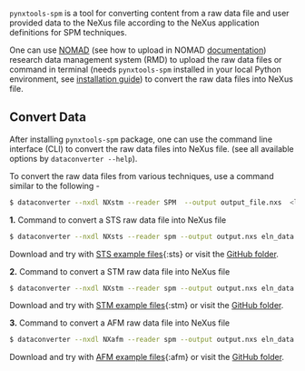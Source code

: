 `pynxtools-spm` is a tool for converting content from a raw data file and user provided data to the NeXus file according to the NeXus application definitions for SPM techniques.

One can use [NOMAD](https://nomad-lab.eu/) (see how to upload in NOMAD [documentation](../tutorials/reader-use-in-nomad.md)) research data management system (RMD) to upload the raw data files or command in terminal (needs `pynxtools-spm` installed in your local Python environment, see [installation guide](../tutorials/installation.md)) to convert the raw data files into NeXus file.

## __Convert Data__
After installing `pynxtools-spm` package, one can use the command line interface (CLI) to convert the raw data files into NeXus file. (see all available options by `dataconverter --help`).

To convert the raw data files from various techniques, use a command similar to the following -

```bash
$ dataconverter --nxdl NXstm --reader SPM  --output output_file.nxs  <list of the input files>
```

__1.__ Command to convert a STS raw data file into NeXus file
```bash
$ dataconverter --nxdl NXsts --reader spm --output output.nxs eln_data.yaml nanonis_sts_file.dat config.json
```
Download and try with [STS example files](../assets/command_line_examples/sts.zip){:sts} or visit the [GitHub folder](https://github.com/FAIRmat-NFDI/pynxtools-spm/tree/main/tests/data/nanonis/sts/version_gen_5_with_described_nxdata).

__2.__ Command to convert a STM raw data file into NeXus file
```bash
$ dataconverter --nxdl NXstm --reader spm --output output.nxs eln_data.yaml nanonis_stm_file.sxm config.json
```

Download and try with [STM example files](../assets/command_line_examples/stm.zip){:stm} or visit the [GitHub folder](https://github.com/FAIRmat-NFDI/pynxtools-spm/tree/main/tests/data/nanonis/stm/version_gen_5_with_described_nxdata).

__3.__ Command to convert a AFM raw data file into NeXus file
```bash
$ dataconverter --nxdl NXafm --reader spm --output output.nxs eln_data.yaml nanonis_afm_file.sxm config.json
```

Download and try with [AFM example files](../assets/command_line_examples/afm.zip){:afm} or visit the [GitHub folder](https://github.com/FAIRmat-NFDI/pynxtools-spm/tree/main/tests/data/nanonis/afm/version_gen_4_with_described_nxdata).